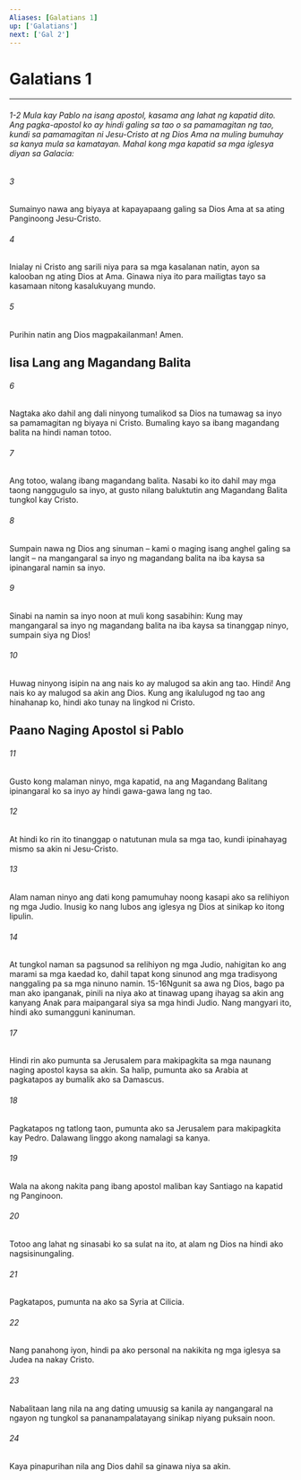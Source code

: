 ```yaml
---
Aliases: [Galatians 1]
up: ['Galatians']
next: ['Gal 2']
---
```

# Galatians 1

***
###### 1-2 Mula kay Pablo na isang apostol, kasama ang lahat ng kapatid dito. Ang pagka-apostol ko ay hindi galing sa tao o sa pamamagitan ng tao, kundi sa pamamagitan ni Jesu-Cristo at ng Dios Ama na muling bumuhay sa kanya mula sa kamatayan. Mahal kong mga kapatid sa mga iglesya diyan sa Galacia: 





















###### 3 










Sumainyo nawa ang biyaya at kapayapaang galing sa Dios Ama at sa ating Panginoong Jesu-Cristo. 





















###### 4 










Inialay ni Cristo ang sarili niya para sa mga kasalanan natin, ayon sa kalooban ng ating Dios at Ama. Ginawa niya ito para mailigtas tayo sa kasamaan nitong kasalukuyang mundo. 





















###### 5 










Purihin natin ang Dios magpakailanman! Amen.

## Iisa Lang ang Magandang Balita 





















###### 6 










Nagtaka ako dahil ang dali ninyong tumalikod sa Dios na tumawag sa inyo sa pamamagitan ng biyaya ni Cristo. Bumaling kayo sa ibang magandang balita na hindi naman totoo. 





















###### 7 










Ang totoo, walang ibang magandang balita. Nasabi ko ito dahil may mga taong nanggugulo sa inyo, at gusto nilang baluktutin ang Magandang Balita tungkol kay Cristo. 





















###### 8 










Sumpain nawa ng Dios ang sinuman – kami o maging isang anghel galing sa langit – na mangangaral sa inyo ng magandang balita na iba kaysa sa ipinangaral namin sa inyo. 





















###### 9 










Sinabi na namin sa inyo noon at muli kong sasabihin: Kung may mangangaral sa inyo ng magandang balita na iba kaysa sa tinanggap ninyo, sumpain siya ng Dios! 





















###### 10 










Huwag ninyong isipin na ang nais ko ay malugod sa akin ang tao. Hindi! Ang nais ko ay malugod sa akin ang Dios. Kung ang ikalulugod ng tao ang hinahanap ko, hindi ako tunay na lingkod ni Cristo.

## Paano Naging Apostol si Pablo 





















###### 11 










Gusto kong malaman ninyo, mga kapatid, na ang Magandang Balitang ipinangaral ko sa inyo ay hindi gawa-gawa lang ng tao. 





















###### 12 










At hindi ko rin ito tinanggap o natutunan mula sa mga tao, kundi ipinahayag mismo sa akin ni Jesu-Cristo. 





















###### 13 










Alam naman ninyo ang dati kong pamumuhay noong kasapi ako sa relihiyon ng mga Judio. Inusig ko nang lubos ang iglesya ng Dios at sinikap ko itong lipulin. 





















###### 14 










At tungkol naman sa pagsunod sa relihiyon ng mga Judio, nahigitan ko ang marami sa mga kaedad ko, dahil tapat kong sinunod ang mga tradisyong nanggaling pa sa mga ninuno namin. 15-16Ngunit sa awa ng Dios, bago pa man ako ipanganak, pinili na niya ako at tinawag upang ihayag sa akin ang kanyang Anak para maipangaral siya sa mga hindi Judio. Nang mangyari ito, hindi ako sumangguni kaninuman. 





















###### 17 










Hindi rin ako pumunta sa Jerusalem para makipagkita sa mga naunang naging apostol kaysa sa akin. Sa halip, pumunta ako sa Arabia at pagkatapos ay bumalik ako sa Damascus. 





















###### 18 










Pagkatapos ng tatlong taon, pumunta ako sa Jerusalem para makipagkita kay Pedro. Dalawang linggo akong namalagi sa kanya. 





















###### 19 










Wala na akong nakita pang ibang apostol maliban kay Santiago na kapatid ng Panginoon. 





















###### 20 










Totoo ang lahat ng sinasabi ko sa sulat na ito, at alam ng Dios na hindi ako nagsisinungaling. 





















###### 21 










Pagkatapos, pumunta na ako sa Syria at Cilicia. 





















###### 22 










Nang panahong iyon, hindi pa ako personal na nakikita ng mga iglesya sa Judea na nakay Cristo. 





















###### 23 










Nabalitaan lang nila na ang dating umuusig sa kanila ay nangangaral na ngayon ng tungkol sa pananampalatayang sinikap niyang puksain noon. 





















###### 24 










Kaya pinapurihan nila ang Dios dahil sa ginawa niya sa akin.
